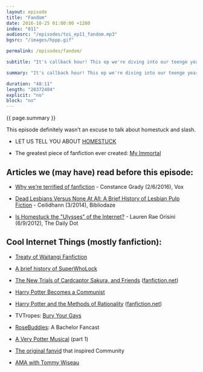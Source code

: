 ```yaml
---
layout: episode
title: "Fandom"
date: 2016-10-25 01:00:00 +1200
index: "011"
audiosrc: "/episodes/toi_ep11_fandom.mp3"
bgsrc: "/images/hppp.gif"

permalink: /episodes/fandom/

subtitle: "It's callback hour! This ep we're diving into our teenge years of reading and writing fanfiction, consuming fanart, and living it up in this strange and awesome subculture on the internet. We talk about the power of fanfiction, the voice it lends to its predominantly female and minority authors, and the strange ways it can play with canon, and sometimes, real life."

summary: "It's callback hour! This ep we're diving into our teenge years of reading and writing fanfiction, consuming fanart, and living it up in this strange and awesome subculture on the internet. We talk about the power of fanfiction, the voice it lends to its predominantly female and minority authors, and the strange ways it can play with canon, and sometimes, real life."

duration: "48:11"
length: "20372404"
explicit: "no"
block: "no" 
---
```

<section class="summary" markdown="1">

{{ page.summary }}

</section>



<section id="shownotes" class="hidden" markdown="1">

This episode definitely wasn’t an excuse to talk about homestuck and slash.

- LET US TELL YOU ABOUT [HOMESTUCK](http://www.mspaintadventures.com/)

- The greatest piece of fanfiction ever created: [My Immortal](https://www.fanfiction.net/s/6829556/1/My-Immortal)

## Articles we (may have) read before this episode:

- [Why we're terrified of fanfiction](http://www.vox.com/2016/6/2/11531406/why-were-terrified-fanfiction-teen-girls) - Constance Grady (2/6/2016), Vox

- [Dead Lesbians Versus None At All: A Brief History of Lesbian Pulp Fiction](http://bibliodaze.com/2014/03/dead-lesbians-versus-none-at-all-a-brief-history-of-lesbian-pulp-fiction/) - Ceilidhann (3/2014), Bibliodaze

- [Is Homestuck the "Ulysses" of the Internet?](http://www.dailydot.com/culture/homestuck-ulysses-james-joyce-internet/) - Lauren Rae Orisini (6/9/2012), The Daily Dot

## Cool Internet Things (mostly fanfiction):

- [Treaty of Waitangi Fanfiction](http://tetiritiowaitangi.tumblr.com/)

- [A brief history of SuperWhoLock](http://max-chloe.tumblr.com/post/147992630620/lawfulgoodness-lawfulgoodness)

- [The New Trials of Cardcaptor Sakura, and Friends](http://www.wishluv.com/newtrials.htm) ([fanfiction.net](https://www.fanfiction.net/s/197453/1/The-New-Trials-of-Card-Captor-Sakura-and-Friends))

- [Harry Potter Becomes a Communist](https://www.fanfiction.net/s/9655837/1/Harry-Potter-Becomes-A-Communist)

- [Harry Potter and the Methods of Rationality](http://hpmor.com/) ([fanfiction.net](https://www.fanfiction.net/s/5782108/1/Harry_Potter_and_the_Methods_of_Rationality))

- TVTropes: [Bury Your Gays](http://tvtropes.org/pmwiki/pmwiki.php/Main/BuryYourGays)

- [RoseBuddies](http://rosebuddies.libsyn.com/): A Bachelor Fancast

- [A Very Potter Musical](https://www.youtube.com/watch?v=wmwM_AKeMCk) (part 1)

- [The original fanvid](https://www.youtube.com/watch?v=SsBvqDwVqwc) that inspired Community

- [AMA with Tommy Wiseau](https://www.reddit.com/r/IAmA/comments/2zdzik/tommy_wiseau_creator_of_the_room_and_the_new_tv/)

</section>
